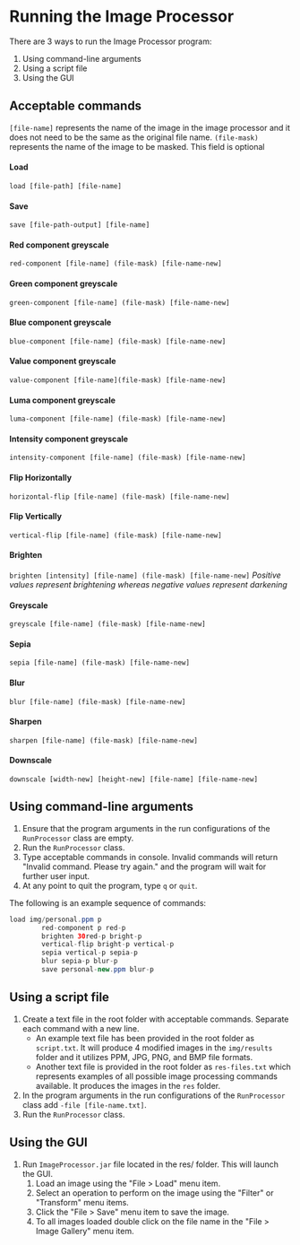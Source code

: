 # Running the Image Processor

There are 3 ways to run the Image Processor program:

1. Using command-line arguments
2. Using a script file
3. Using the GUI

## Acceptable commands

`[file-name]` represents the name of the image in the image processor and it does not need to be the
same as the original file name.
`(file-mask)` represents the name of the image to be masked. This field is optional 


#### Load

```load [file-path] [file-name]```

#### Save

```save [file-path-output] [file-name]```

#### Red component greyscale

```red-component [file-name] (file-mask) [file-name-new]```

#### Green component greyscale

```green-component [file-name] (file-mask) [file-name-new]```

#### Blue component greyscale

```blue-component [file-name] (file-mask) [file-name-new]```

#### Value component greyscale

```value-component [file-name](file-mask) [file-name-new]```

#### Luma component greyscale

```luma-component [file-name] (file-mask) [file-name-new]```

#### Intensity component greyscale

```intensity-component [file-name] (file-mask) [file-name-new]```

#### Flip Horizontally

```horizontal-flip [file-name] (file-mask) [file-name-new]```

#### Flip Vertically

```vertical-flip [file-name] (file-mask) [file-name-new]```

#### Brighten

```brighten [intensity] [file-name] (file-mask) [file-name-new]```
*Positive values represent brightening whereas negative values represent darkening*

#### Greyscale

```greyscale [file-name] (file-mask) [file-name-new]```

#### Sepia

```sepia [file-name] (file-mask) [file-name-new]```

#### Blur

```blur [file-name] (file-mask) [file-name-new]```

#### Sharpen

```sharpen [file-name] (file-mask) [file-name-new]```

#### Downscale

```downscale [width-new] [height-new] [file-name] [file-name-new]```

## Using command-line arguments

1. Ensure that the program arguments in the run configurations of the `RunProcessor` class are
   empty.
2. Run the `RunProcessor` class.
3. Type acceptable commands in console. Invalid commands will return "Invalid command. Please try
   again." and the program will wait for further user input.
4. At any point to quit the program, type `q` or `quit`.

The following is an example sequence of commands:

```java
load img/personal.ppm p
        red-component p red-p
        brighten 30red-p bright-p
        vertical-flip bright-p vertical-p
        sepia vertical-p sepia-p
        blur sepia-p blur-p
        save personal-new.ppm blur-p 
```

## Using a script file

1. Create a text file in the root folder with acceptable commands. Separate each command with a new
   line.
    * An example text file has been provided in the root folder as `script.txt`. It will produce 4
      modified images in the `img/results` folder and it utilizes PPM, JPG, PNG, and BMP file
      formats.
    * Another text file is provided in the root folder as `res-files.txt` which represents examples
      of all possible image processing commands available. It produces the images in the `res`
      folder.
2. In the program arguments in the run configurations of the `RunProcessor` class
   add `-file [file-name.txt]`.
3. Run the `RunProcessor` class.

## Using the GUI

1. Run `ImageProcessor.jar` file located in the res/ folder. This will launch the GUI. 
   1. Load an image using the "File > Load" menu item.
   2. Select an operation to perform on the image using the "Filter" or "Transform" menu items.
   3. Click the "File > Save" menu item to save the image.
   4. To all images loaded double click on the file name in the "File > Image Gallery" menu item.
